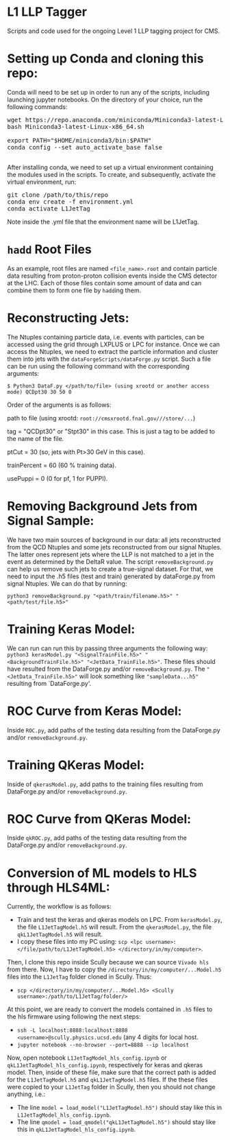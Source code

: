 # L1 LLP Tagger
Scripts and code used for the ongoing Level 1 LLP tagging project for CMS.


# Setting up Conda and cloning this repo: 
Conda will need to be set up in order to run any of the scripts, including launching jupyter notebooks. On the directory of your choice, run the following commands:
<pre>
wget https://repo.anaconda.com/miniconda/Miniconda3-latest-Linux-x86_64.sh
bash Miniconda3-latest-Linux-x86_64.sh

export PATH="$HOME/miniconda3/bin:$PATH"
conda config --set auto_activate_base false

</pre>

After installing conda, we need to set up a virtual environment containing the modules used in the scripts. To create, and subsequently, activate the virtual environment, run:

<pre>
git clone /path/to/this/repo
conda env create -f environment.yml
conda activate L1JetTag
</pre>

Note inside the .yml file that the environment name will be L1JetTag.

# `hadd` Root Files

As an example, root files are named `<file_name>.root` and contain particle data resulting from proton-proton collision events inside the CMS detector at the LHC. Each of those files contain some amount of data and can combine them to form one file by `hadd`ing them. 

# Reconstructing Jets:
The Ntuples containing particle data, i.e. events with particles, can be accessed using the grid through LXPLUS or LPC for instance. Once we can access the Ntuples, we need to extract the particle information and cluster them into jets with the `dataForgeScripts/dataForge.py` script. Such a file can be run using the following command with the corresponding arguments: 

`$ Python3 DataF.py </path/to/file> (using xrootd or another access mode) QCDpt30 30 50 0`

Order of the arguments is as follows:

path to file (using xrootd: `root://cmsxrootd.fnal.gov///store/...`)

tag = "QCDpt30" or "Stpt30" in this case. This is just a tag to be added to the name of the file.

ptCut = 30 (so, jets with Pt>30 GeV in this case).

trainPercent = 60 (60 % training data).

usePuppi = 0 (0 for pf, 1 for PUPPI).

# Removing Background Jets from Signal Sample: 
We have two main sources of background in our data: all jets reconstructed from the QCD Ntuples and some jets reconstructed from our signal Ntuples. The latter ones represent jets where the LLP is not matched to a jet in the event as determined by the DeltaR value. The script `removeBackground.py` can help us remove such jets to create a true-signal dataset. For that, we need to input the .h5 files (test and train) generated by dataForge.py from signal Ntuples. We can do that by running:

`python3 removeBackground.py "<path/train/filename.h5>" "<path/test/file.h5>"`

# Training Keras Model:

We can run can run this by passing three arguments the following way:
`python3 kerasModel.py "<SignalTrainFile.h5>" "<BackgroundTrainFile.h5>" "<JetData_TrainFile.h5>"`. These files should have resulted from the DataForge.py and/or `removeBackground.py`.
The `"<JetData_TrainFile.h5>"` will look something like `"sampleData...h5"` resulting from `DataForge.py'.

# ROC Curve from Keras Model:
Inside `ROC.py`, add paths of the testing data resulting from the DataForge.py and/or `removeBackground.py`.

# Training QKeras Model:
Inside of `qkerasModel.py`, add paths to the training files resulting from DataForge.py and/or `removeBackground.py`.

# ROC Curve from QKeras Model:
Inside `qkROC.py`, add paths of the testing data resulting from the DataForge.py and/or `removeBackground.py`.

# Conversion of ML models to HLS through HLS4ML:
Currently, the workflow is as follows:

 - Train and test the keras and qkeras models on LPC. From `kerasModel.py`, the file `L1JetTagModel.h5` will result. From the `qkerasModel.py`, the file `qkL1JetTagModel.h5` will result.
 - I copy these files into my PC using: `scp <lpc username>:</file/path/to/L1JetTagModel.h5> </directory/in/my/computer>`.
 
Then, I clone this repo inside Scully because we can source `Vivado hls` from there. Now, I have to copy the `/directory/in/my/computer/...Model.h5` files into the `L1JetTag` folder cloned in Scully.  Thus:
 - `scp </directory/in/my/computer/...Model.h5> <Scully username>:/path/to/L1JetTag/folder/>`

At this point, we are ready to convert the models contained in `.h5` files to the hls firmware using following the next steps:
 - `ssh -L localhost:8888:localhost:8888 <username>@scully.physics.ucsd.edu` (any 4 digits for local host.
 - `jupyter notebook --no-browser --port=8888 --ip localhost`

Now, open notebook `L1JetTagModel_hls_config.ipynb` or `qkL1JetTagModel_hls_config.ipynb`, respectively for keras and qkeras model. Then, inside of these file, make sure that the correct path is added for the `L1JetTagModel.h5` and `qkL1JetTagModel.h5` files. If the these files were copied to your `L1JetTag` folder in Scully, then you should not change anything, i.e.:
 - The line `model = load_model("L1JetTagModel.h5")` should stay like this in `L1JetTagModel_hls_config.ipynb`.
 - The line `qmodel = load_qmodel("qkL1JetTagModel.h5")` should stay like this in `qkL1JetTagModel_hls_config.ipynb`.

